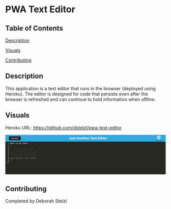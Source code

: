 # PWA Text Editor

## Table of Contents

[Description](#description)

[Visuals](#visuals)

[Contributing](#contributing)

## Description

This application is a text editor that runs in the browser (deployed using Heroku). The editor is designed for code that persists even after the browser is refreshed and can continue to hold information when offline.

## Visuals

Heroku URL: https://github.com/dstelzl/pwa-text-editor

![Screenshot of PWA Text Editior](./assets/images/jate.jpg)

## Contributing

Completed by Deborah Stelzl